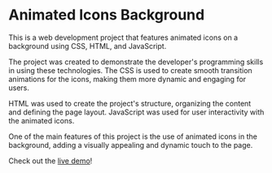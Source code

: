 # Animated Icons Background

This is a web development project that features animated icons on a background using CSS, HTML, and JavaScript.

The project was created to demonstrate the developer's programming skills in using these technologies. The CSS is used to create smooth transition animations for the icons, making them more dynamic and engaging for users.

HTML was used to create the project's structure, organizing the content and defining the page layout. JavaScript was used for user interactivity with the animated icons.

One of the main features of this project is the use of animated icons in the background, adding a visually appealing and dynamic touch to the page.

Check out the [live demo](https://rafaimn.github.io/Animated-Icons-Background/)!

